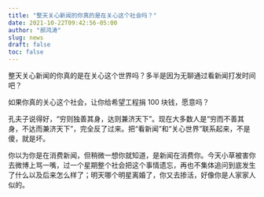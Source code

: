 ```yaml
---
title: "整天关心新闻的你真的是在关心这个社会吗？"
date: 2021-10-22T09:42:56-05:00
author: "郝鸿涛"
slug: news
draft: false
toc: false
---
```

整天关心新闻的你真的是在关心这个世界吗？多半是因为无聊通过看新闻打发时间吧？

如果你真的关心这个社会，让你给希望工程捐 100 块钱，愿意吗？

孔夫子说得好，“穷则独善其身，达则兼济天下”。现在大多数人是“穷而不善其身，不达而兼济天下”，完全反了过来。把“看新闻”和“关心世界”联系起来，不是傻，就是坏。

你以为你是在消费新闻，但稍微一想你就知道，是新闻在消费你。今天小草被害你去微博上骂一嘴，过一个星期整个社会把这个事情遗忘，再也不集体追问到底发生了什么以及后来怎么样了；明天哪个明星离婚了，你又去掺活，好像你是人家家人似的。